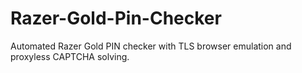 # Razer-Gold-Pin-Checker
Automated Razer Gold PIN checker with TLS browser emulation and proxyless CAPTCHA solving.
